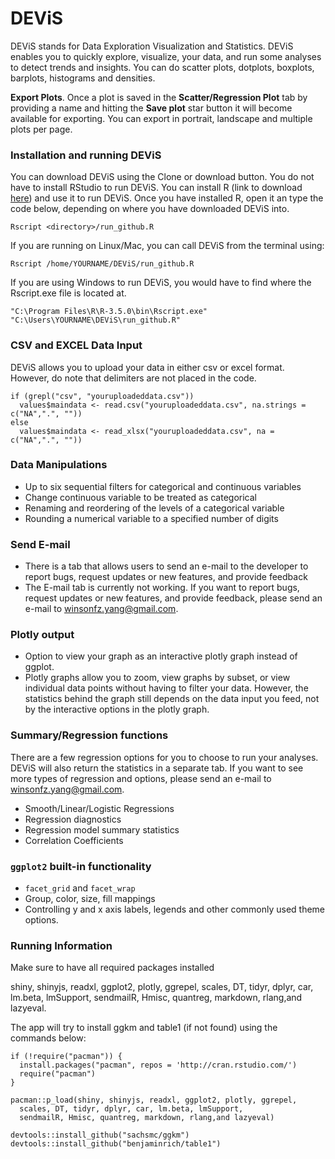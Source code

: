 # DEViS

DEViS stands for Data Exploration Visualization and Statistics. DEViS enables you to quickly explore, visualize, your data, and run some analyses to detect trends and insights. You can do scatter plots, dotplots, boxplots, barplots, histograms and densities.

**Export Plots**. Once a plot is saved in the **Scatter/Regression Plot** tab by providing a name and hitting the **Save plot** star button it will become available for exporting. You can export in portrait, landscape and multiple plots per page.  

### Installation and running DEViS
You can download DEViS using the Clone or download button. You do not have to install RStudio to run DEViS. You can install R (link to download <a href="https://cran.r-project.org/">here</a>) and use it to run DEViS. Once you have installed R, open it an type the code below, depending on where you have downloaded DEViS into.

```
Rscript <directory>/run_github.R
```

If you are running on Linux/Mac, you can call DEViS from the terminal using:
```
Rscript /home/YOURNAME/DEViS/run_github.R
```

If you are using Windows to run DEViS, you would have to find where the Rscript.exe file is located at.
```
"C:\Program Files\R\R-3.5.0\bin\Rscript.exe" "C:\Users\YOURNAME\DEViS\run_github.R"
```


### CSV and EXCEL Data Input

DEViS allows you to upload your data in either csv or excel format. However, do note that delimiters are not placed in the code.
```
if (grepl("csv", "youruploadeddata.csv"))
  values$maindata <- read.csv("youruploadeddata.csv", na.strings = c("NA",".", ""))
else
  values$maindata <- read_xlsx("youruploadeddata.csv", na = c("NA",".", ""))

```

### Data Manipulations
* Up to six sequential filters for categorical and continuous variables
* Change continuous variable to be treated as categorical
* Renaming and reordering of the levels of a categorical variable
* Rounding a numerical variable to a specified number of digits

### Send E-mail
* There is a tab that allows users to send an e-mail to the developer to report bugs, request updates or new features, and provide feedback
* The E-mail tab is currently not working. If you want to report bugs, request updates or new features, and provide feedback, please send an e-mail to winsonfz.yang@gmail.com.

### Plotly output
* Option to view your graph as an interactive plotly graph instead of ggplot.
* Plotly graphs allow you to zoom, view graphs by subset, or view individual data points without having to filter your data. However, the statistics behind the graph still depends on the data input you feed, not by the interactive options in the plotly graph.

### Summary/Regression functions
There are a few regression options for you to choose to run your analyses. DEViS will also return the statistics in a separate tab. If you want to see more types of regression and options, please send an e-mail to winsonfz.yang@gmail.com.
* Smooth/Linear/Logistic Regressions
* Regression diagnostics
* Regression model summary statistics
* Correlation Coefficients

### `ggplot2` built-in functionality
* `facet_grid` and `facet_wrap`
* Group, color, size, fill mappings
* Controlling y and x axis labels, legends and other commonly used theme options.

### Running Information
Make sure to have all required packages installed

shiny, shinyjs, readxl, ggplot2, plotly, ggrepel, scales, DT, tidyr, dplyr, car, lm.beta, lmSupport,
sendmailR, Hmisc, quantreg, markdown, rlang,and lazyeval.

The app will try to install ggkm and table1 (if not found) using the commands below:
```
if (!require("pacman")) {
  install.packages("pacman", repos = 'http://cran.rstudio.com/')
  require("pacman")
}

pacman::p_load(shiny, shinyjs, readxl, ggplot2, plotly, ggrepel,
  scales, DT, tidyr, dplyr, car, lm.beta, lmSupport,
  sendmailR, Hmisc, quantreg, markdown, rlang,and lazyeval)

devtools::install_github("sachsmc/ggkm")
devtools::install_github("benjaminrich/table1")
```
